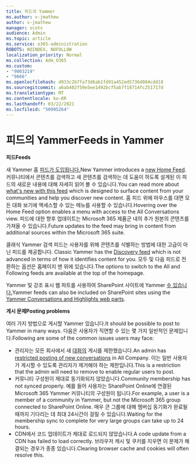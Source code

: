 ```yaml
---
title: 피드의 Yammer
ms.author: v-jmathew
author: v-jmathew
manager: scotv
audience: Admin
ms.topic: article
ms.service: o365-administration
ROBOTS: NOINDEX, NOFOLLOW
localization_priority: Normal
ms.collection: Adm_O365
ms.custom:
- "9003219"
- "9666"
ms.openlocfilehash: d933c2b7fa73d6ab1fd91a452ed5736d084cdd18
ms.sourcegitcommit: a6ab402f59e5ee1492bcf5ab7f18714fc251717d
ms.translationtype: MT
ms.contentlocale: ko-KR
ms.lasthandoff: 03/22/2021
ms.locfileid: "50995264"
---
```

# <a name="feeds-in-yammer"></a><span data-ttu-id="af7ef-102">피드의 Yammer</span><span class="sxs-lookup"><span data-stu-id="af7ef-102">Feeds in Yammer</span></span>

<span data-ttu-id="af7ef-103">**피드**</span><span class="sxs-lookup"><span data-stu-id="af7ef-103">**Feeds**</span></span>

<span data-ttu-id="af7ef-104">새 Yammer 홈 [피드가 도입됩니다.](https://support.microsoft.com/office/what-s-in-the-yammer-home-feed-8fff52dd-5b38-468c-b963-fa4c6a4f9254)</span><span class="sxs-lookup"><span data-stu-id="af7ef-104">New Yammer introduces a [new Home Feed](https://support.microsoft.com/office/what-s-in-the-yammer-home-feed-8fff52dd-5b38-468c-b963-fa4c6a4f9254).</span></span> <span data-ttu-id="af7ef-105">커뮤니티에서 콘텐츠를 [](https://techcommunity.microsoft.com/t5/yammer-blog/yammer-discovery-what-is-in-my-feed/ba-p/1596230) 검색하고 새 콘텐츠를 검색하는 데 도움이 하도록 설계된 이 피드의 새로운 내용에 대해 자세히 읽어 볼 수 있습니다.</span><span class="sxs-lookup"><span data-stu-id="af7ef-105">You can read more about [what's new with this feed](https://techcommunity.microsoft.com/t5/yammer-blog/yammer-discovery-what-is-in-my-feed/ba-p/1596230) which is designed to surface content from your communities and help you discover new content.</span></span> <span data-ttu-id="af7ef-106">홈 피드 위에 마우스를 대면 모든 대화 보기에 액세스할 수 있는 메뉴를 사용할 수 있습니다.</span><span class="sxs-lookup"><span data-stu-id="af7ef-106">Hovering over the Home Feed option enables a menu with access to the All Conversations view.</span></span> <span data-ttu-id="af7ef-107">피드에 대한 향후 업데이트는 Microsoft 365 제품군 내의 추가 원본의 콘텐츠를 가져올 수 있습니다.</span><span class="sxs-lookup"><span data-stu-id="af7ef-107">Future updates to the feed may bring in content from additional sources within the Microsoft 365 suite.</span></span>

<span data-ttu-id="af7ef-108">클래식 Yammer 검색 피드는 사용자를 위해 콘텐츠를 식별하는 방법에 대한 고급이 아닌 피드를 제공합니다. [](https://support.microsoft.com/office/what-s-in-the-yammer-discovery-feed-28ba9a79-2bde-4e7c-8420-db2296c3ca49)</span><span class="sxs-lookup"><span data-stu-id="af7ef-108">Classic Yammer has the [Discovery feed](https://support.microsoft.com/office/what-s-in-the-yammer-discovery-feed-28ba9a79-2bde-4e7c-8420-db2296c3ca49) which is not advanced in terms of how it identifies content for you.</span></span> <span data-ttu-id="af7ef-109">모두 및 다음 피드로 전환하는 옵션은 홈페이지 맨 위에 있습니다.</span><span class="sxs-lookup"><span data-stu-id="af7ef-109">The options to switch to the All and Following feeds are available at the top of the homepage.</span></span>

<span data-ttu-id="af7ef-110">Yammer 및 강조 표시 웹 파트를 사용하여 SharePoint 사이트에 Yammer [수 있습니다.](https://support.microsoft.com/office/use-a-yammer-web-part-in-sharepoint-online-a53cfa0c-3d09-42c8-a286-1038a81c59da)</span><span class="sxs-lookup"><span data-stu-id="af7ef-110">Yammer feeds can also be included on SharePoint sites using the [Yammer Conversations and Highlights web parts](https://support.microsoft.com/office/use-a-yammer-web-part-in-sharepoint-online-a53cfa0c-3d09-42c8-a286-1038a81c59da).</span></span>

<span data-ttu-id="af7ef-111">**게시 문제**</span><span class="sxs-lookup"><span data-stu-id="af7ef-111">**Posting problems**</span></span>

<span data-ttu-id="af7ef-112">여러 가지 방법으로 게시할 Yammer 있습니다.</span><span class="sxs-lookup"><span data-stu-id="af7ef-112">It should be possible to post to Yammer in many ways.</span></span> <span data-ttu-id="af7ef-113">다음은 사용자가 직면할 수 있는 몇 가지 일반적인 문제입니다.</span><span class="sxs-lookup"><span data-stu-id="af7ef-113">Following are some of the common issues users may face:</span></span>

- <span data-ttu-id="af7ef-114">관리자는 모든 회사에서 새 [대화의](https://support.microsoft.com/office/restrict-all-company-posts-in-yammer-3219d2ae-db15-4c9f-9dd2-28559ae39a97) 게시를 제한했습니다.</span><span class="sxs-lookup"><span data-stu-id="af7ef-114">An admin has [restricted posting of new conversations](https://support.microsoft.com/office/restrict-all-company-posts-in-yammer-3219d2ae-db15-4c9f-9dd2-28559ae39a97) in All Company.</span></span> <span data-ttu-id="af7ef-115">이는 일반 사용자가 게시할 수 있도록 관리자가 제거해야 하는 제한입니다.</span><span class="sxs-lookup"><span data-stu-id="af7ef-115">This is a restriction that the admin will need to remove to enable regular users to post.</span></span>
- <span data-ttu-id="af7ef-116">커뮤니티 구성원이 제대로 동기화되지 않았습니다.</span><span class="sxs-lookup"><span data-stu-id="af7ef-116">Community membership has not synced properly.</span></span> <span data-ttu-id="af7ef-117">예를 들어 사용자는 SharePoint Online에 연결된 Microsoft 365 Yammer 커뮤니티의 구성원이 됩니다.</span><span class="sxs-lookup"><span data-stu-id="af7ef-117">For example, a user is a member of a community in Yammer, but not the Microsoft 365 group connected to SharePoint Online.</span></span> <span data-ttu-id="af7ef-118">매우 큰 그룹에 대해 멤버십 동기화가 완료될 때까지 기다리는 데 최대 24시간이 걸릴 수 있습니다.</span><span class="sxs-lookup"><span data-stu-id="af7ef-118">Waiting for the membership sync to complete for very large groups can take up to 24 hours.</span></span>
- <span data-ttu-id="af7ef-119">CDN에서 코드 업데이트가 제대로 로드되지 않았습니다.</span><span class="sxs-lookup"><span data-stu-id="af7ef-119">A code update from a CDN has failed to load correctly.</span></span> <span data-ttu-id="af7ef-120">브라우저 캐시 및 쿠키를 지우면 이 문제가 해결되는 경우가 종종 있습니다.</span><span class="sxs-lookup"><span data-stu-id="af7ef-120">Clearing browser cache and cookies will often resolve this.</span></span>
